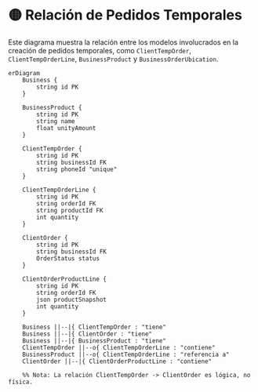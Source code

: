 # 🟡 Relación de Pedidos Temporales

Este diagrama muestra la relación entre los modelos involucrados en la creación de pedidos temporales, como `ClientTempOrder`, `ClientTempOrderLine`, `BusinessProduct` y `BusinessOrderUbication`.

```mermaid
erDiagram
    Business {
        string id PK
    }

    BusinessProduct {
        string id PK
        string name
        float unityAmount
    }

    ClientTempOrder {
        string id PK
        string businessId FK
        string phoneId "unique"
    }

    ClientTempOrderLine {
        string id PK
        string orderId FK
        string productId FK
        int quantity
    }

    ClientOrder {
        string id PK
        string businessId FK
        OrderStatus status
    }

    ClientOrderProductLine {
        string id PK
        string orderId FK
        json productSnapshot
        int quantity
    }

    Business ||--|{ ClientTempOrder : "tiene"
    Business ||--|{ ClientOrder : "tiene"
    Business ||--|{ BusinessProduct : "tiene"
    ClientTempOrder ||--o{ ClientTempOrderLine : "contiene"
    BusinessProduct ||--o{ ClientTempOrderLine : "referencia a"
    ClientOrder ||--|{ ClientOrderProductLine : "contiene"

    %% Nota: La relación ClientTempOrder -> ClientOrder es lógica, no física.
```